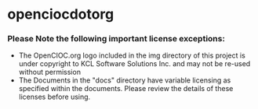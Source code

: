 # openciocdotorg

### Please Note the following important license exceptions: ###
- The OpenCIOC.org logo included in the img directory of this project is under copyright to KCL Software Solutions Inc. and may not be re-used without permission
- The Documents in the "docs" directory have variable licensing as specified within the documents. Please review the details of these licenses before using.
